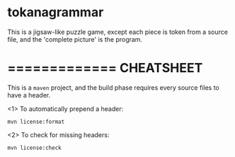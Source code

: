 tokanagrammar
=============

This is a jigsaw-like puzzle game, except each piece is token from a source file, and the 'complete picture' is the program.

=============
CHEATSHEET
=============

This is a `maven` project, and the build phase requires every source files to have a header.

<1> To automatically prepend a header:

`mvn license:format`

<2> To check for missing headers:

`mvn license:check`

